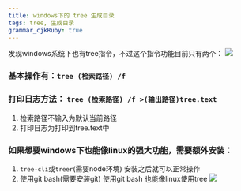 ```yaml
---
title: windows下的 tree 生成目录
tags: tree, 生成目录
grammar_cjkRuby: true
---
```



发现windows系统下也有tree指令，不过这个指令功能目前只有两个：
![][1]
### 基本操作有：`tree (检索路径) /f`
### 打印日志方法： `tree (检索路径) /f >(输出路径)tree.text`
1. 检索路径不输入为默认当前路径
2. 打印日志为打印到tree.text中

### 如果想要windows下也能像linux的强大功能，需要额外安装：
1. `tree-cli`或`treer`(需要node环境)
	安装之后就可以正常操作
2. 使用git bash(需要安装git)
	使用git bash 也能像linux使用tree
	![][2]


  [1]: ./images/1533787246991.jpg
  [2]: ./images/1533786710457.jpg